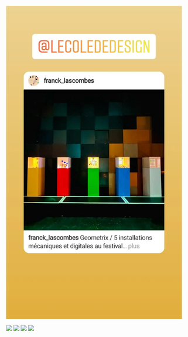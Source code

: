 <img src="assets/IMG_20220624_115448_646.jpg" width="480" height=""/></br>

<img src="assets/VID_92761009_231044_761.gif" width="480" height=""/>
<img src="assets/VID_92761210_000055_807.gif" width="480" height=""/>
<img src="assets/VID_92770228_151205_303.gif" width="480" height=""/>
<img src="assets/VID_92770508_222700_014.gif" width="480" height=""/>